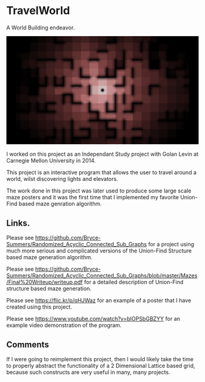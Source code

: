 TravelWorld
===========

A World Building endeavor.

![alt text](https://github.com/Bryce-Summers/TravelWorld/blob/master/Documentation%20and%20Screenshots/Random%20World.png "Example Output Maze from a 2d Lattice")

I worked on this project as an Independant Study project with Golan Levin at Carnegie Mellon University in 2014.

This project is an interactive program that allows the user to travel around a world, wilst discovering lights and elevators.

The work done in this project was later used to produce some large scale maze posters and it was the first time that I implemented my favorite Union-Find based maze genration algorithm.

Links.
------

Please see https://github.com/Bryce-Summers/Randomized_Acyclic_Connected_Sub_Graphs for a project using much more serious and complicated versions of the Union-Find Structure based maze generation algorithm.

Please see https://github.com/Bryce-Summers/Randomized_Acyclic_Connected_Sub_Graphs/blob/master/Mazes/Final%20Writeup/writeup.pdf for a detailed description of Union-Find structure based maze generation.

Please see https://flic.kr/p/qHJWaz for an example of a poster that I have created using this project.

Please see https://www.youtube.com/watch?v=bIOPSbGBZYY for an example video demonstration of the program.

Comments
---

If I were going to reimplement this project, then I would likely take the time to properly abstract the functionality of a 2 Dimensional Lattice based grid, because such constructs are very useful in many, many projects.
